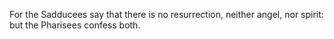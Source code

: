 For the Sadducees say that there is no resurrection, neither angel, nor spirit: but the Pharisees confess both.
